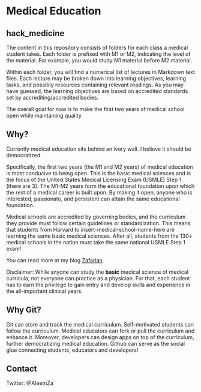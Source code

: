 Medical Education
=================

hack_medicine
--------------

The content in this repository consists of folders for each class a medical student takes. Each folder is prefixed with M1 or M2, indicating the level of the material. For example, you would study M1 material before M2 material. 

Within each folder, you will find a numerical list of lectures in Markdown text files. Each lecture may be broken down into learning objectives, learning tasks, and possibly resources containing relevant readings. As you may have guessed, the learning objectives are based on accredited standards set by accrediting/accredited bodies.

The overall goal for now is to make the first two years of medical school open while maintaining quality.

Why?
----

Currently medical education sits behind an ivory wall. I believe it should be democratized. 

Specifically, the first two years (the M1 and M2 years) of medical education is most conducive to being open. This is the basic medical sciences and is the focus of the United States Medical Licensing Exam (USMLE) Step 1 (there are 3). The M1-M2 years form the educational foundation upon which the rest of a medical career is built upon. By making it open, anyone who is interested, passionate, and persistent can attain the same educational foundation.

Medical schools are accredited by governing bodies, and the curriculum they provide must follow certain guidelines or standardization. This means that students from Harvard to insert-medical-school-name-here are learning the same basic medical sciences. After all, students from the 130+ medical schools in the nation must take the same national USMLE Step 1 exam!

You can read more at my blog [Zafarian](http://zafarian.tumblr.com/).

Disclaimer: While anyone can study the **basic** medical science of medical curricula, not everyone can practice as a physician. For that, each student has to earn the privilege to gain entry and develop skills and experience in the all-important clinical years.

Why Git?
---------

Git can store and track the medical curriculum. Self-motivated students can follow the curriculum. Medical educators can fork or pull the curriculum and enhance it. Moreover, developers can design apps on top of the curriculum, further democratizing medical education. Github can serve as the social glue connecting students, educators and developers!

Contact
--------

Twitter: @AleemZa


